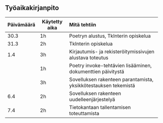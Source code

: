 ## Työaikakirjanpito

| Päivämäärä    | Käytetty aika | Mitä tehtiin  |
| ------------- | ------------- | :------------ |
| 30.3          | 1h            | Poetryn alustus, TkInterin opiskelua |
| 31.3          | 2h            | TkInterin opiskelua |
| 1.4           | 3h            | Kirjautumis- ja rekisteröitymissivujen alustava toteutus |
|               | 1h            | Poetry invoke-tehtävien lisääminen, dokumenttien päivitystä |
|               | 3h            | Sovelluksen rakenteen parantamista, yksikkötestauksen tekemistä |
| 6.4           | 2h            | Sovelluksen rakenteen uudelleenjärjestelyä |
| 7.4           | 2h            | Tietokantaan tallentamisen toteuttamista |
